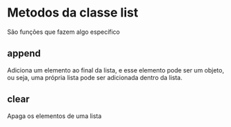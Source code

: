 # **Metodos da classe list**

São funções que fazem algo específico

## append

Adiciona um elemento ao final da lista, e esse elemento pode ser um objeto, ou seja, uma própria lista pode ser adicionada dentro da lista.

## clear

Apaga os elementos de uma lista
